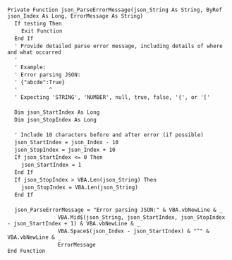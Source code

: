 &nbsp;  &nbsp;  &nbsp;  &nbsp;  
`Private Function json_ParseErrorMessage(json_String As String, ByRef json_Index As Long, ErrorMessage As String)`  
&nbsp;&nbsp;&nbsp;&nbsp;`If testing Then`  
&nbsp;&nbsp;&nbsp;&nbsp;&nbsp;&nbsp;&nbsp;&nbsp;`Exit Function`  
&nbsp;&nbsp;&nbsp;&nbsp;`End If`  
&nbsp;&nbsp;&nbsp;&nbsp;`' Provide detailed parse error message, including details of where and what occurred`  
&nbsp;&nbsp;&nbsp;&nbsp;`'`  
&nbsp;&nbsp;&nbsp;&nbsp;`' Example:`  
&nbsp;&nbsp;&nbsp;&nbsp;`' Error parsing JSON:`  
&nbsp;&nbsp;&nbsp;&nbsp;`' {"abcde":True}`  
&nbsp;&nbsp;&nbsp;&nbsp;`'          ^`  
&nbsp;&nbsp;&nbsp;&nbsp;`' Expecting 'STRING', 'NUMBER', null, true, false, '{', or '['`  
&nbsp;  &nbsp;  &nbsp;  &nbsp;  
&nbsp;&nbsp;&nbsp;&nbsp;`Dim json_StartIndex As Long`  
&nbsp;&nbsp;&nbsp;&nbsp;`Dim json_StopIndex As Long`  
&nbsp;  &nbsp;  &nbsp;  &nbsp;  
&nbsp;&nbsp;&nbsp;&nbsp;`' Include 10 characters before and after error (if possible)`  
&nbsp;&nbsp;&nbsp;&nbsp;`json_StartIndex = json_Index - 10`  
&nbsp;&nbsp;&nbsp;&nbsp;`json_StopIndex = json_Index + 10`  
&nbsp;&nbsp;&nbsp;&nbsp;`If json_StartIndex <= 0 Then`  
&nbsp;&nbsp;&nbsp;&nbsp;&nbsp;&nbsp;&nbsp;&nbsp;`json_StartIndex = 1`  
&nbsp;&nbsp;&nbsp;&nbsp;`End If`  
&nbsp;&nbsp;&nbsp;&nbsp;`If json_StopIndex > VBA.Len(json_String) Then`  
&nbsp;&nbsp;&nbsp;&nbsp;&nbsp;&nbsp;&nbsp;&nbsp;`json_StopIndex = VBA.Len(json_String)`  
&nbsp;&nbsp;&nbsp;&nbsp;`End If`  
&nbsp;  &nbsp;  &nbsp;  &nbsp;  
&nbsp;&nbsp;&nbsp;&nbsp;`json_ParseErrorMessage = "Error parsing JSON:" & VBA.vbNewLine & _`  
&nbsp;&nbsp;&nbsp;&nbsp;&nbsp;&nbsp;&nbsp;&nbsp;&nbsp;&nbsp;&nbsp;&nbsp;&nbsp;&nbsp;&nbsp;&nbsp;&nbsp;&nbsp;&nbsp;&nbsp;&nbsp;&nbsp;&nbsp;&nbsp;&nbsp;&nbsp;&nbsp;&nbsp;&nbsp;`VBA.Mid$(json_String, json_StartIndex, json_StopIndex - json_StartIndex + 1) & VBA.vbNewLine & _`  
&nbsp;&nbsp;&nbsp;&nbsp;&nbsp;&nbsp;&nbsp;&nbsp;&nbsp;&nbsp;&nbsp;&nbsp;&nbsp;&nbsp;&nbsp;&nbsp;&nbsp;&nbsp;&nbsp;&nbsp;&nbsp;&nbsp;&nbsp;&nbsp;&nbsp;&nbsp;&nbsp;&nbsp;&nbsp;`VBA.Space$(json_Index - json_StartIndex) & "^" & VBA.vbNewLine & _`  
&nbsp;&nbsp;&nbsp;&nbsp;&nbsp;&nbsp;&nbsp;&nbsp;&nbsp;&nbsp;&nbsp;&nbsp;&nbsp;&nbsp;&nbsp;&nbsp;&nbsp;&nbsp;&nbsp;&nbsp;&nbsp;&nbsp;&nbsp;&nbsp;&nbsp;&nbsp;&nbsp;&nbsp;&nbsp;`ErrorMessage`  
`End Function`  

